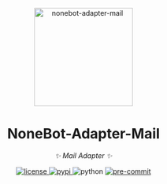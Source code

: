 <!-- markdownlint-disable MD033 MD041 -->
<p align="center">
  <a href="https://v2.nonebot.dev/"><img src="https://v2.nonebot.dev/logo.png" width="200" alt="nonebot-adapter-mail"></a>
</p>

<div align="center">

# NoneBot-Adapter-Mail

<!-- prettier-ignore-start -->
<!-- markdownlint-disable-next-line MD036 -->
_✨ Mail Adapter ✨_
<!-- prettier-ignore-end -->

<p align="center">
  <a href="https://raw.githubusercontent.com/mobyw/nonebot-adapter-mail/master/LICENSE">
    <img src="https://img.shields.io/github/license/mobyw/nonebot-adapter-mail" alt="license">
  </a>
  <a href="https://pypi.python.org/pypi/nonebot-adapter-mail">
    <img src="https://img.shields.io/pypi/v/nonebot-adapter-mail" alt="pypi">
  </a>
  <img src="https://img.shields.io/badge/python-3.8+-blue" alt="python">
  <a href="https://results.pre-commit.ci/latest/github/mobyw/nonebot-adapter-mail/master">
    <img src="https://results.pre-commit.ci/badge/github/mobyw/nonebot-adapter-mail/master.svg" alt="pre-commit" />
  </a>
</p>

</div>
